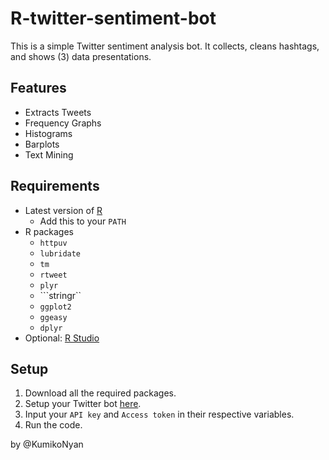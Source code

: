 # R-twitter-sentiment-bot

This is a simple Twitter sentiment analysis bot. It collects, cleans hashtags, and shows (3) data presentations.

## Features
- Extracts Tweets
- Frequency Graphs
- Histograms
- Barplots
- Text Mining

## Requirements
- Latest version of [R](https://cran.r-project.org/bin/windows/base/)
  - Add this to your ```PATH```
- R packages
  - ```httpuv```
  - ```lubridate```
  - ```tm```
  - ```rtweet```
  - ```plyr```
  - ```stringr``
  - ```ggplot2```
  - ```ggeasy```
  - ```dplyr```
- Optional: [R Studio](https://www.rstudio.com/products/rstudio/download/)

## Setup
1. Download all the required packages.
2. Setup your Twitter bot [here](https://cran.r-project.org/web/packages/rtweet/vignettes/auth.html).
3. Input your ```API key``` and ```Access token``` in their respective variables.
4. Run the code.

by @KumikoNyan
